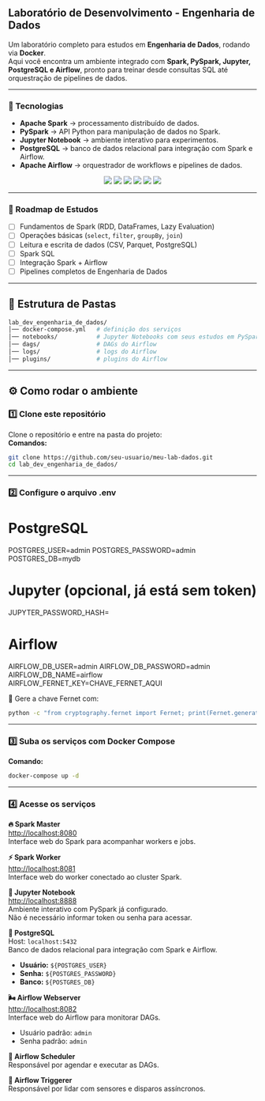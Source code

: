 ## Laboratório de Desenvolvimento - Engenharia de Dados

Um laboratório completo para estudos em **Engenharia de Dados**, rodando via **Docker**.  
Aqui você encontra um ambiente integrado com **Spark, PySpark, Jupyter, PostgreSQL e Airflow**, pronto para treinar desde consultas SQL até orquestração de pipelines de dados.

---

### 🚀 Tecnologias

- **Apache Spark** → processamento distribuído de dados.
- **PySpark** → API Python para manipulação de dados no Spark.
- **Jupyter Notebook** → ambiente interativo para experimentos.
- **PostgreSQL** → banco de dados relacional para integração com Spark e Airflow.
- **Apache Airflow** → orquestrador de workflows e pipelines de dados.

<p align="center">
  <img src="https://img.shields.io/badge/Spark-FF6F00?style=for-the-badge&logo=apachespark&logoColor=white"/>
  <img src="https://img.shields.io/badge/Spark_SQL-FF6F00?style=for-the-badge&logo=apachespark&logoColor=white"/>
  <img src="https://img.shields.io/badge/Postgres-316192?style=for-the-badge&logo=postgresql&logoColor=white"/>
  <img src="https://img.shields.io/badge/Airflow-017CEE?style=for-the-badge&logo=apacheairflow&logoColor=white"/>
  <img src="https://img.shields.io/badge/Jupyter-F37626?style=for-the-badge&logo=jupyter&logoColor=white"/>
  <img src="https://img.shields.io/badge/PySpark-EE4C2C?style=for-the-badge&logo=python&logoColor=white"/>
</p>

---

### 📌 Roadmap de Estudos

- [ ] Fundamentos de Spark (RDD, DataFrames, Lazy Evaluation)  
- [ ] Operações básicas (`select`, `filter`, `groupBy`, `join`)  
- [ ] Leitura e escrita de dados (CSV, Parquet, PostgreSQL)  
- [ ] Spark SQL  
- [ ] Integração Spark + Airflow  
- [ ] Pipelines completos de Engenharia de Dados  

---

## 📂 Estrutura de Pastas

```bash
lab_dev_engenharia_de_dados/
│── docker-compose.yml   # definição dos serviços
│── notebooks/           # Jupyter Notebooks com seus estudos em PySpark
│── dags/                # DAGs do Airflow
│── logs/                # logs do Airflow
│── plugins/             # plugins do Airflow
```
---

## ⚙️ Como rodar o ambiente

### 1️⃣ Clone este repositório
Clone o repositório e entre na pasta do projeto:  
**Comandos:**  
```bash
git clone https://github.com/seu-usuario/meu-lab-dados.git  
cd lab_dev_engenharia_de_dados/
```

---

### 2️⃣ Configure o arquivo .env
# PostgreSQL
POSTGRES_USER=admin
POSTGRES_PASSWORD=admin
POSTGRES_DB=mydb

# Jupyter (opcional, já está sem token)
JUPYTER_PASSWORD_HASH=

# Airflow
AIRFLOW_DB_USER=admin
AIRFLOW_DB_PASSWORD=admin
AIRFLOW_DB_NAME=airflow
AIRFLOW_FERNET_KEY=CHAVE_FERNET_AQUI

🔑 Gere a chave Fernet com:
```bash
python -c "from cryptography.fernet import Fernet; print(Fernet.generate_key().decode())"
```
---

### 3️⃣ Suba os serviços com Docker Compose
**Comando:**  
```bash
docker-compose up -d
```
---

### 4️⃣ Acesse os serviços

**🔥 Spark Master**  
[http://localhost:8080](http://localhost:8080)  
Interface web do Spark para acompanhar workers e jobs.

**⚡ Spark Worker**  
[http://localhost:8081](http://localhost:8081)  
Interface web do worker conectado ao cluster Spark.

**📒 Jupyter Notebook**  
[http://localhost:8888](http://localhost:8888)  
Ambiente interativo com PySpark já configurado.  
Não é necessário informar token ou senha para acessar.

**🐘 PostgreSQL**  
Host: `localhost:5432`  
Banco de dados relacional para integração com Spark e Airflow.  
- **Usuário:** `${POSTGRES_USER}`  
- **Senha:** `${POSTGRES_PASSWORD}`  
- **Banco:** `${POSTGRES_DB}`  

**🌬️ Airflow Webserver**  
[http://localhost:8082](http://localhost:8082)  
Interface web do Airflow para monitorar DAGs.  
- Usuário padrão: `admin`  
- Senha padrão: `admin`  

**📅 Airflow Scheduler**  
Responsável por agendar e executar as DAGs.  

**🎯 Airflow Triggerer**  
Responsável por lidar com sensores e disparos assíncronos.  


